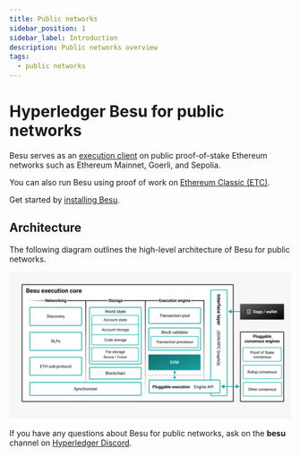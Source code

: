 ```yaml
---
title: Public networks
sidebar_position: 1
sidebar_label: Introduction
description: Public networks overview
tags:
  - public networks
---
```


# Hyperledger Besu for public networks

Besu serves as an [execution client](concepts/p2p-clients.md#execution-clients) on public proof-of-stake Ethereum networks such as Ethereum Mainnet, Goerli, and Sepolia.

You can also run Besu using proof of work on [Ethereum Classic (ETC)](how-to/use-pow/mining.md).

Get started by [installing Besu](get-started/install/index.md).

## Architecture

The following diagram outlines the high-level architecture of Besu for public networks.

![Public architecture](../assets/images/public-architecture.jpeg)

If you have any questions about Besu for public networks, ask on the **besu** channel on
[Hyperledger Discord](https://discord.gg/hyperledger).
